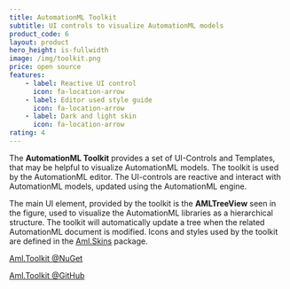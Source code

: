 ```yaml
---
title: AutomationML Toolkit 
subtitle: UI controls to visualize AutomationML models
product_code: 6
layout: product
hero_height: is-fullwidth
image: /img/toolkit.png
price: open source
features:
    - label: Reactive UI control
      icon: fa-location-arrow
    - label: Editor used style guide
      icon: fa-location-arrow
    - label: Dark and light skin
      icon: fa-location-arrow    	
rating: 4
---
```


The **AutomationML Toolkit** provides a set of UI-Controls and Templates, that may be helpful to visualize AutomationML models.
The toolkit is used by the AutomationML editor. The UI-controls are reactive and interact with AutomationML models, updated using the AutomationML engine.

The main UI element, provided by the toolkit is the **AMLTreeView** seen in the figure, used to visualize the AutomationML libraries as a hierarchical structure. The toolkit will automatically update a tree when the related AutomationML document is modified. Icons and styles used by the toolkit are defined in the [Aml.Skins](https://www.nuget.org/packages/Aml.Skins) package.

[Aml.Toolkit @NuGet](https://www.nuget.org/packages/Aml.Toolkit)

[Aml.Toolkit @GitHub](https://github.com/AutomationML/AMLToolkit)



